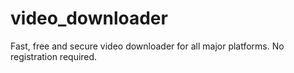 # video_downloader
Fast, free and secure video downloader for all major platforms. No registration required.

